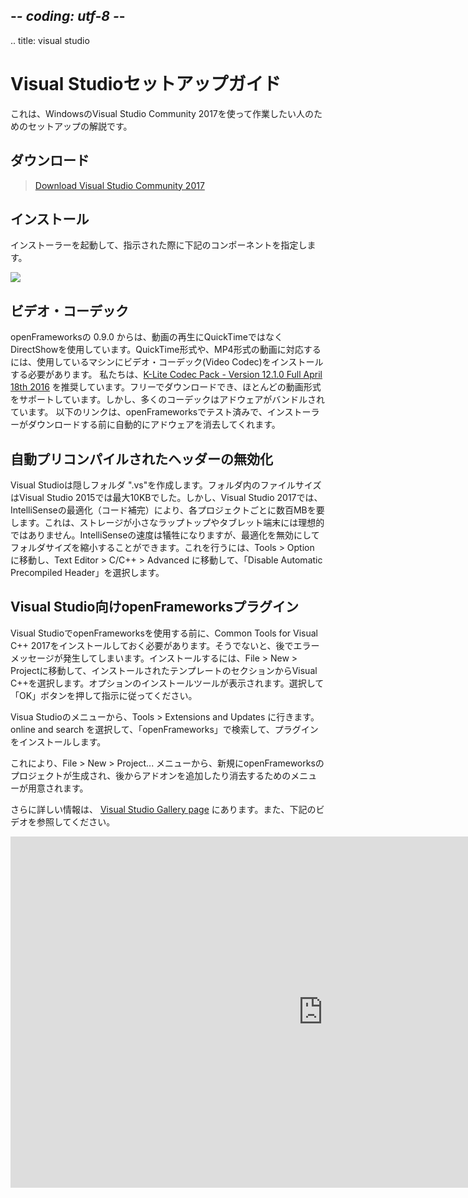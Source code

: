 ## -*- coding: utf-8 -*-
.. title: visual studio

Visual Studioセットアップガイド
=========================
これは、WindowsのVisual Studio Community 2017を使って作業したい人のためのセットアップの解説です。

ダウンロード
--------
> [Download Visual Studio Community 2017][0]

インストール
-------
インストーラーを起動して、指示された際に下記のコンポーネントを指定します。

![](/setup/vs/list_of_components.png)

## ビデオ・コーデック

openFrameworksの 0.9.0 からは、動画の再生にQuickTimeではなくDirectShowを使用しています。QuickTime形式や、MP4形式の動画に対応するには、使用しているマシンにビデオ・コーデック(Video Codec)をインストールする必要があります。 私たちは、[K-Lite Codec Pack - Version 12.1.0 Full April 18th 2016][1] を推奨しています。フリーでダウンロードでき、ほとんどの動画形式をサポートしています。しかし、多くのコーデックはアドウェアがバンドルされています。 以下のリンクは、openFrameworksでテスト済みで、インストーラーがダウンロードする前に自動的にアドウェアを消去してくれます。

## 自動プリコンパイルされたヘッダーの無効化

Visual Studioは隠しフォルダ ".vs"を作成します。フォルダ内のファイルサイズはVisual Studio 2015では最大10KBでした。しかし、Visual Studio 2017では、IntelliSenseの最適化（コード補完）により、各プロジェクトごとに数百MBを要します。これは、ストレージが小さなラップトップやタブレット端末には理想的ではありません。IntelliSenseの速度は犠牲になりますが、最適化を無効にしてフォルダサイズを縮小することができます。これを行うには、Tools > Option に移動し、Text Editor > C/C++ > Advanced に移動して、「Disable Automatic Precompiled Header」を選択します。

## Visual Studio向けopenFrameworksプラグイン

Visual StudioでopenFrameworksを使用する前に、Common Tools for Visual C++ 2017をインストールしておく必要があります。そうでないと、後でエラーメッセージが発生してしまいます。インストールするには、File > New > Projectに移動して、インストールされたテンプレートのセクションからVisual C++を選択します。オプションのインストールツールが表示されます。選択して「OK」ボタンを押して指示に従ってください。

Visua Studioのメニューから、Tools > Extensions and Updates に行きます。online and search を選択して、「openFrameworks」で検索して、プラグインをインストールします。

これにより、File > New > Project... メニューから、新規にopenFrameworksのプロジェクトが生成され、後からアドオンを追加したり消去するためのメニューが用意されます。

さらに詳しい情報は、 [Visual Studio Gallery page](https://marketplace.visualstudio.com/items?itemName=HalfA.openFrameworkspluginforVisualStudio2017) にあります。また、下記のビデオを参照してください。

<iframe src="https://player.vimeo.com/video/143111085" width="1000" height="562" frameborder="0" webkitallowfullscreen mozallowfullscreen allowfullscreen></iframe>

[0]: https://www.visualstudio.com/thank-you-downloading-visual-studio/?sku=Community&amp;rel=15
[1]: http://filehippo.com/download_klite_codec_pack/67445/
